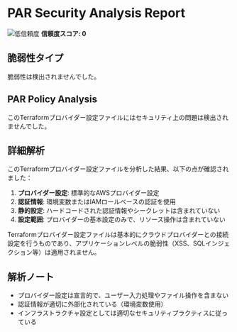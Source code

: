 # PAR Security Analysis Report

![低信頼度](https://img.shields.io/badge/信頼度-低-blue) **信頼度スコア: 0**

## 脆弱性タイプ

脆弱性は検出されませんでした。

## PAR Policy Analysis

このTerraformプロバイダー設定ファイルにはセキュリティ上の問題は検出されませんでした。

## 詳細解析

このTerraformプロバイダー設定ファイルを分析した結果、以下の点が確認されました：

1. **プロバイダー設定**: 標準的なAWSプロバイダー設定
2. **認証情報**: 環境変数またはIAMロールベースの認証を使用
3. **静的設定**: ハードコードされた認証情報やシークレットは含まれていない
4. **設定範囲**: プロバイダーの基本設定のみで、リソース操作は含まれていない

Terraformプロバイダー設定ファイルは基本的にクラウドプロバイダーとの接続設定を行うものであり、アプリケーションレベルの脆弱性（XSS、SQLインジェクション等）は適用されません。

## 解析ノート

- プロバイダー設定は宣言的で、ユーザー入力処理やファイル操作を含まない
- 認証情報が適切に外部化されている（環境変数使用）
- インフラストラクチャ設定としては適切なセキュリティプラクティスに従っている